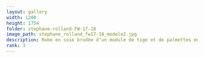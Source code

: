 ```yaml
---
layout: gallery
width: 1200
height: 1754
folder: stephane-rolland-FW-17-18
image_path: stephane_rolland_fw17-18_modele2.jpg
description: Robe en soie brodée d’un module de tige et de palmettes en silicone Or métalisé
rank: 3
---
```

